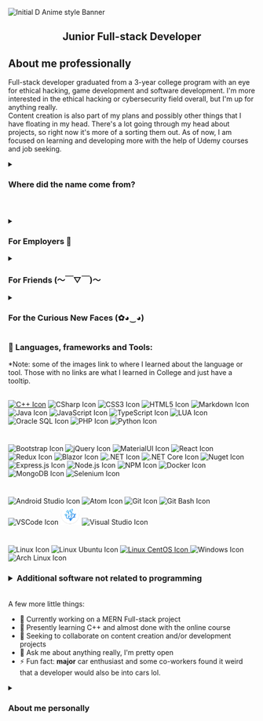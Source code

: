 ![Initial D Anime style Banner](https://github.com/KagamiharaYuzu/KagamiharaYuzu/blob/main/assets/Banner.png?raw=true)

<h2 align="center">Junior Full-stack Developer</h1>

## About me professionally
Full-stack developer graduated from a 3-year college program with an eye for ethical hacking, game development and software development. I'm more interested in the ethical hacking or cybersecurity field overall, but I'm up for anything really.<br>Content creation is also part of my plans and possibly other things that I have floating in my head. There's a lot going through my head about projects, so right now it's more of a sorting them out. As of now, I am focused on learning and developing more with the help of Udemy courses and job seeking.

<details><summary><h3>Where did the name come from?</h3></summary>Very simple, I picked the first name and last name of 2 different characters I liked from 2 anime that I've watched and enjoyed.<br>Does the name mean anything? I have no idea. I hope it's not idiotic. Probably not the best way to come up with a name, but considering I've been using this name for so long it just stuck with me at this point and I like it. Just a little fun story if you were curious.（*＾-＾*）</details>

#

<details>
<summary><h3>For Employers 🤵</h3></summary>
Greetings, if you're wondering about why I'm not using my real name it's because I share this account with people I meet online sometimes and they don't need to know my real identity. That aside, welcome to my github! If you have any questions feel free to email me about it or a LinkedIn message.
</details>
<details><summary><h3>For Friends (～￣▽￣)～</h3></summary> Hallo~<br>Welcome back, Here's my stuff check it out! and uh yeah coding stuff wew</details>
<details><summary><h3>For the Curious New Faces (✿◕‿◕)</h3></summary>

**Welcome!** Nice to meet ya. Have a look around and enjoy your stay!</details>

<h3 align="left">🧰 Languages, frameworks and Tools:</h4>
*Note: some of the images link to where I learned about the language or tool. Those with no links are what I learned in College and just have a tooltip.

<br>
<br>
<p>
<a href="https://www.udemy.com/course/beginning-c-plus-plus-programming/" target="_blank" rel="noreferrer" ><img src="https://cdn.jsdelivr.net/gh/devicons/devicon/icons/cplusplus/cplusplus-original.svg" alt="C++ Icon" width="40" height="40" title="learning this from a Udemy course. I have a repo with all the projects following this course."/></a> <img src="https://cdn.jsdelivr.net/gh/devicons/devicon/icons/csharp/csharp-original.svg" alt="CSharp Icon" width="40" height="40" title="Learned this in college from my web programming classes"/>
<img src="https://cdn.jsdelivr.net/gh/devicons/devicon/icons/css3/css3-original.svg" alt="CSS3 Icon" width="40" height="40" title="Learned this in college from my web programming classes"/>
<img src="https://cdn.jsdelivr.net/gh/devicons/devicon/icons/html5/html5-original.svg" alt="HTML5 Icon" width="40" height="40" title="Learned this in college from my web programming classes"/>
<img src="https://icon-library.com/images/markdown-icon/markdown-icon-3.jpg" alt="Markdown Icon" width="40" height="40" title="Markdown: Learned this from a cheatsheet I found on the internet"/>
<img src="https://cdn.jsdelivr.net/gh/devicons/devicon/icons/java/java-original.svg" alt="Java Icon" width="40" height="40" title="Learned this in college from my programming classes"/>
<img src="https://cdn.jsdelivr.net/gh/devicons/devicon/icons/javascript/javascript-original.svg" alt="JavaScript Icon" width="40" height="40" title="Learned this in college from my web programming classes"/>
<img src="https://cdn.jsdelivr.net/gh/devicons/devicon/icons/typescript/typescript-original.svg" alt="TypeScript Icon" width="40" height="40" title="YouTube tutorial by 'Programming with Mosh'"/>
<img src="https://cdn.jsdelivr.net/gh/devicons/devicon/icons/lua/lua-plain-wordmark.svg" alt="LUA Icon" width="40" height="40" title="YouTube tutorial from 'freeCodeCamp.org'"/>
<img src="https://cdn.jsdelivr.net/gh/devicons/devicon/icons/oracle/oracle-original.svg" alt="Oracle SQL Icon" width="40" height="40" title="Learned Oracle SQL in college from my database classes"/>
<img src="https://cdn.jsdelivr.net/gh/devicons/devicon/icons/php/php-original.svg" alt="PHP Icon" width="40" height="40" title="Learned this in college from my web programming classes"/>
<img src="https://cdn.jsdelivr.net/gh/devicons/devicon/icons/python/python-original.svg" alt="Python Icon" width="40" height="40" title="Learned this in college from my programming classes"/></p>

#

<img src="https://cdn.jsdelivr.net/gh/devicons/devicon/icons/bootstrap/bootstrap-original.svg" alt="Bootstrap Icon" width="40" height="40" title="Bootstrap: Learned this in college from my web programming classes"/> <img src="https://cdn.jsdelivr.net/gh/devicons/devicon/icons/jquery/jquery-original.svg" alt="jQuery Icon" width="40" height="40" title="jQuery: Learned this in college from my web programming classes"/>
<img src="https://cdn.jsdelivr.net/gh/devicons/devicon/icons/materialui/materialui-original.svg" alt="MaterialUI Icon" width="40" height="40" title="MaterialUI: Learned this from YouTube tutorial. Check my MERN Stack repo for more info on the tutorial"/>
<img src="https://cdn.jsdelivr.net/gh/devicons/devicon/icons/react/react-original.svg" alt="React Icon" width="40" height="40" title="React: Learned this from a freeCodeCamp.org tutorial."/>
<img src="https://cdn.jsdelivr.net/gh/devicons/devicon/icons/redux/redux-original.svg" alt="Redux Icon" width="40" height="40" title="Redux: Learned this from YouTube tutorial. Check my MERN Stack repo for more info on the tutorial"/>
<img src="https://cdn.worldvectorlogo.com/logos/blazor.svg" alt="Blazor Icon" width="40" height="40" title="Blazor: Learned this in college from my web programming classes"/>
<img src="https://cdn.jsdelivr.net/gh/devicons/devicon/icons/dot-net/dot-net-original.svg" alt=".NET Icon" width="40" height="40" title=".NET: Learned this in college from my web programming classes"/>
<img src="https://cdn.jsdelivr.net/gh/devicons/devicon/icons/dotnetcore/dotnetcore-original.svg" alt=".NET Core Icon" width="40" height="40" title="Learned this in college from my web programming classes"/>
<img src="https://cdn.jsdelivr.net/gh/devicons/devicon/icons/nuget/nuget-original.svg" alt="Nuget Icon" width="40" height="40" title="Nuget: Learned this in college from my web programming classes"/>
<img src="https://cdn.jsdelivr.net/gh/devicons/devicon/icons/express/express-original.svg" alt="Express.js Icon" width="40" height="40" title="Express.js: Learned this from YouTube tutorial. Check my MERN Stack repo for more info on the tutorial"/>
<img src="https://cdn.jsdelivr.net/gh/devicons/devicon/icons/nodejs/nodejs-original.svg" alt="Node.js Icon" width="40" height="40" title="Node.js: Learned this in college from my web programming classes"/>
<img src="https://cdn.jsdelivr.net/gh/devicons/devicon/icons/npm/npm-original-wordmark.svg" alt="NPM Icon" width="40" height="40" title="Learned this in college from my web programming classes"/>
<img src="https://cdn.jsdelivr.net/gh/devicons/devicon/icons/docker/docker-original.svg" alt="Docker Icon" width="40" height="40" title="Learned this in college from my web programming classes"/>
<img src="https://cdn.jsdelivr.net/gh/devicons/devicon/icons/mongodb/mongodb-original.svg" alt="MongoDB Icon" width="40" height="40" title="MongoDB: Learned this from YouTube tutorial. Check my MERN Stack repo for more info on the tutorial"/>
<img src="https://cdn.jsdelivr.net/gh/devicons/devicon/icons/selenium/selenium-original.svg" alt="Selenium Icon" width="40" height="40" title="Selenium Test Framework: Learned this on the job when I was contracted as a Junior Tester."/>

#

<img src="https://cdn.jsdelivr.net/gh/devicons/devicon/icons/androidstudio/androidstudio-original.svg" alt="Android Studio Icon" width="40" height="40" title="Learned this in college from my mobile programming class"/> <img src="https://cdn.jsdelivr.net/gh/devicons/devicon/icons/atom/atom-original.svg" alt="Atom Icon" width="40" height="40" title="Friend showed me this text editor and it's amazing. Use it sometimes but it's no longer my main one."/>
<img src="https://cdn.jsdelivr.net/gh/devicons/devicon/icons/git/git-original.svg" alt="Git Icon" width="40" height="40" title="Learned this from some YouTube tutorials and college progression"/>
<img src="https://cdn.jsdelivr.net/gh/devicons/devicon/icons/bash/bash-original.svg" alt="Git Bash Icon" width="40" height="40" title="Learned this from some YouTube tutorials and college progression"/>
<img src="https://cdn.jsdelivr.net/gh/devicons/devicon/icons/vscode/vscode-original.svg" alt="VSCode Icon" width="40" height="40" title="Learned to use this in college and the plugins are from a mix of YouTube and College"/>
<img src="https://raw.githubusercontent.com/VSCodium/vscodium/master/src/stable/resources/linux/code.png" alt="VSCode Icon" width="40" height="40" title="It's a build of visual studio code with all telemetry and tracking disabled"/>
<img src="https://cdn.jsdelivr.net/gh/devicons/devicon/icons/visualstudio/visualstudio-plain.svg" alt="Visual Studio Icon" width="40" height="40" title="Learned to use this in college and the plugins are from a mix of YouTube and College"/>

#

<img src="https://cdn.jsdelivr.net/gh/devicons/devicon/icons/linux/linux-original.svg" alt="Linux Icon" width="40" height="40"/> <img src="https://cdn.jsdelivr.net/gh/devicons/devicon/icons/ubuntu/ubuntu-plain.svg" alt="Linux Ubuntu Icon" width="40" height="40" title="Learned it from my Hardware classes in college."/>
<a href="https://www.udemy.com/course/linux-administration-bootcamp/" target="_blank" rel="noreferrer" ><img src="https://cdn.jsdelivr.net/gh/devicons/devicon/icons/centos/centos-original.svg" alt="Linux CentOS Icon" width="40" height="40" title="Learned from Udemy course on Linux Administration"/> </a>
<img src="https://cdn.jsdelivr.net/gh/devicons/devicon/icons/windows8/windows8-original.svg" alt="Windows Icon" width="40" height="40" title="Windows is my main OS however I'm looking to switch to Linux very soon"/>
<img src="https://cdn0.iconfinder.com/data/icons/flat-round-system/512/archlinux-512.png" alt="Arch Linux Icon" width="40" height="40" title="Touched this a little from an online course,but haven't switched to it or have used it extensively yet."/>

### <details><summary>Additional software not related to programming</summary> <img src="https://cdn.jsdelivr.net/gh/devicons/devicon/icons/aftereffects/aftereffects-original.svg" alt="After Effects Icon" width="40" height="40" title="made a few video projects with this however that YouTube channel is Effectively dead and didn't really know what I was doing."/> <img src="https://upload.wikimedia.org/wikipedia/commons/thumb/9/90/DaVinci_Resolve_17_logo.svg/65px-DaVinci_Resolve_17_logo.svg.png" alt="DaVinci Resolve Icon" width="40" height="40" title="seems like a great alternative to after effects and premiere pro. Used this in my first year of college in web programming for an assignment but no extensive knowledge yet."/> <a href="https://www.udemy.com/course/blendertutorial/" target="_blank" rel="noreferrer"><img src="https://cdn.jsdelivr.net/gh/devicons/devicon/icons/blender/blender-original.svg" alt="Blender Icon" width="40" height="40" title="Did a Udemy course on 3D modeling."/></a> <img src="https://cdn.jsdelivr.net/gh/devicons/devicon/icons/premierepro/premierepro-original.svg" alt="Premiere Pro Icon" width="40" height="40" title="same as after effects, did a few projects a while ago."/> <img src="https://cdn.jsdelivr.net/gh/devicons/devicon/icons/photoshop/photoshop-plain.svg" alt="Photoshop Icon" width="40" height="40" title="I use this often to make my own simple things like a banner or a simple logo."/>
</details>
<br>
A few more little things:

- 🔭 Currently working on a MERN Full-stack project
- 🌱 Presently learning C++ and almost done with the online course
- 👯 Seeking to collaborate on content creation and/or development projects
- 💬 Ask me about anything really, I'm pretty open
- ⚡ Fun fact: **major** car enthusiast and some co-workers found it weird that a developer would also be into cars lol.

<details>
<summary><h3>About me personally</h3></summary>
>Hobbies?<br>soccer, saxophone, PC Building, filming, photography, gaming, streaming. I would include drawing, pen spinning and graphic design, however I haven't practiced enough, but they do interest me among other things. I'll keep this list short.
<br>>what do I watch?<br>Mainly anime and had random YouTube videos. It's either music or a video about something random or a documentary. There's a few other shows that I've seen that aren't anime like Peeky Blinders and that was a real good show.<br>>What are my music tastes?<br>It's complicated... (meme reference). Seriously though, there's plenty. Here's a few: Eurobeat, vocaloid, Phonk, Hard Phonk, Lo-Fi, Instrumental Rap Beats, Classical, etc...
</details>

